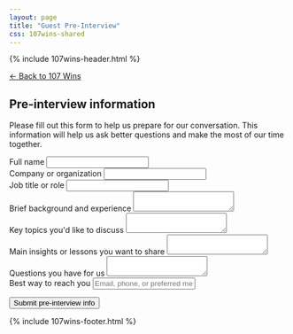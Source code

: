 ```yaml
---
layout: page
title: "Guest Pre-Interview"
css: 107wins-shared
---
```


{% include 107wins-header.html %}

<div class="section">
  <p><a href="/107wins.html">← Back to 107 Wins</a></p>
</div>

<div class="section">
  <h2>Pre-interview information</h2>
  <p>Please fill out this form to help us prepare for our conversation. This information will help us ask better questions and make the most of our time together.</p>
</div>

<form action="https://formspree.io/f/xldnywyl" method="POST">
  <input type="hidden" name="_subject" value="107 Wins Guest Pre-Interview">
  
  <div class="form-field">
    <label for="name">Full name</label>
    <input type="text" id="name" name="name" required>
  </div>
  
  <div class="form-field">
    <label for="company">Company or organization</label>
    <input type="text" id="company" name="company">
  </div>
  
  <div class="form-field">
    <label for="title">Job title or role</label>
    <input type="text" id="title" name="title">
  </div>
  
  <div class="form-field">
    <label for="background">Brief background and experience</label>
    <textarea id="background" name="background" required></textarea>
  </div>
  
  <div class="form-field">
    <label for="topics">Key topics you'd like to discuss</label>
    <textarea id="topics" name="topics" required></textarea>
  </div>
  
  <div class="form-field">
    <label for="insights">Main insights or lessons you want to share</label>
    <textarea id="insights" name="insights" required></textarea>
  </div>
  
  <div class="form-field">
    <label for="questions">Questions you have for us</label>
    <textarea id="questions" name="questions"></textarea>
  </div>
  
  <div class="form-field">
    <label for="contact">Best way to reach you</label>
    <input type="text" id="contact" name="contact" placeholder="Email, phone, or preferred method">
  </div>
  
  <button type="submit">Submit pre-interview info</button>
</form>

{% include 107wins-footer.html %}